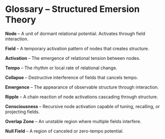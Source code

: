 
# Glossary – Structured Emersion Theory

**Node** – A unit of dormant relational potential. Activates through field interaction.

**Field** – A temporary activation pattern of nodes that creates structure.

**Activation** – The emergence of relational tension between nodes.

**Tempo** – The rhythm or local rate of relational change.

**Collapse** – Destructive interference of fields that cancels tempo.

**Emergence** – The appearance of observable structure through interaction.

**Ripple** – A chain reaction of node activations cascading through structure.

**Consciousness** – Recursive node activation capable of tuning, recalling, or projecting fields.

**Overlap Zone** – An unstable region where multiple fields interfere.

**Null Field** – A region of canceled or zero-tempo potential.
